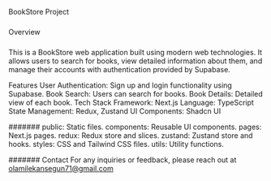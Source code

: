 BookStore Project
###
Overview


###
This is a BookStore web application built using modern web technologies. It allows users to search for books, view detailed information about them, and manage their accounts with authentication provided by Supabase.

Features
User Authentication: Sign up and login functionality using Supabase.
Book Search: Users can search for books.
Book Details: Detailed view of each book.
Tech Stack
Framework: Next.js
Language: TypeScript
State Management: Redux, Zustand
UI Components: Shadcn UI


#######
public: Static files.
components: Reusable UI components.
pages: Next.js pages.
redux: Redux store and slices.
zustand: Zustand store and hooks.
styles: CSS and Tailwind CSS files.
utils: Utility functions.


#######
Contact
For any inquiries or feedback, please reach out at olamilekansegun71@gmail.com
